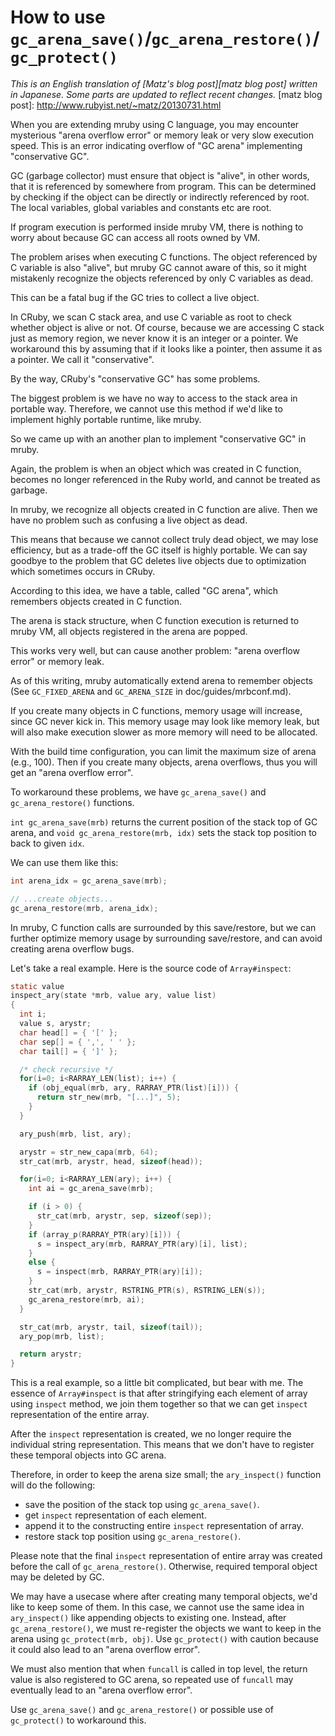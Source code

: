 # How to use `gc_arena_save()`/`gc_arena_restore()`/`gc_protect()`

_This is an English translation of [Matz's blog post][matz blog post]
written in Japanese._
_Some parts are updated to reflect recent changes._
[matz blog post]: http://www.rubyist.net/~matz/20130731.html

When you are extending mruby using C language, you may encounter
mysterious "arena overflow error" or memory leak or very slow
execution speed.  This is an error indicating overflow of "GC arena"
implementing "conservative GC".

GC (garbage collector) must ensure that object is "alive", in other
words, that it is referenced by somewhere from program.  This can be
determined by checking if the object can be directly or indirectly
referenced by root.  The local variables, global variables and
constants etc are root.

If program execution is performed inside mruby VM, there is nothing to
worry about because GC can access all roots owned by VM.

The problem arises when executing C functions.  The object referenced
by C variable is also "alive", but mruby GC cannot aware of this, so
it might mistakenly recognize the objects referenced by only C
variables as dead.

This can be a fatal bug if the GC tries to collect a live object.

In CRuby, we scan C stack area, and use C variable as root to check
whether object is alive or not.  Of course, because we are accessing C
stack just as memory region, we never know it is an integer or a
pointer.  We workaround this by assuming that if it looks like a
pointer, then assume it as a pointer.  We call it "conservative".

By the way, CRuby's "conservative GC" has some problems.

The biggest problem is we have no way to access to the stack area in
portable way.  Therefore, we cannot use this method if we'd like to
implement highly portable runtime, like mruby.

So we came up with an another plan to implement "conservative GC" in mruby.

Again, the problem is when an object which was created in C function, becomes
no longer referenced in the Ruby world, and cannot be treated as garbage.

In mruby, we recognize all objects created in C function are alive.
Then we have no problem such as confusing a live object as dead.

This means that because we cannot collect truly dead object, we may
lose efficiency, but as a trade-off the GC itself is highly portable.
We can say goodbye to the problem that GC deletes live objects due to
optimization which sometimes occurs in CRuby.

According to this idea, we have a table, called "GC arena", which
remembers objects created in C function.

The arena is stack structure, when C function execution is returned to mruby
VM, all objects registered in the arena are popped.

This works very well, but can cause another problem: "arena overflow error" or
memory leak.

As of this writing, mruby automatically extend arena to remember
objects (See `GC_FIXED_ARENA` and `GC_ARENA_SIZE` in
doc/guides/mrbconf.md).

If you create many objects in C functions, memory usage will increase, since
GC never kick in.  This memory usage may look like memory leak, but will also
make execution slower as more memory will need to be allocated.

With the build time configuration, you can limit the maximum size of
arena (e.g., 100).  Then if you create many objects, arena overflows,
thus you will get an "arena overflow error".

To workaround these problems, we have `gc_arena_save()` and
`gc_arena_restore()` functions.

`int gc_arena_save(mrb)` returns the current position of the stack
top of GC arena, and `void gc_arena_restore(mrb, idx)` sets the
stack top position to back to given `idx`.

We can use them like this:

```c
int arena_idx = gc_arena_save(mrb);

// ...create objects...
gc_arena_restore(mrb, arena_idx);

```

In mruby, C function calls are surrounded by this save/restore, but we
can further optimize memory usage by surrounding save/restore, and can
avoid creating arena overflow bugs.

Let's take a real example.  Here is the source code of `Array#inspect`:

```c
static value
inspect_ary(state *mrb, value ary, value list)
{
  int i;
  value s, arystr;
  char head[] = { '[' };
  char sep[] = { ',', ' ' };
  char tail[] = { ']' };

  /* check recursive */
  for(i=0; i<RARRAY_LEN(list); i++) {
    if (obj_equal(mrb, ary, RARRAY_PTR(list)[i])) {
      return str_new(mrb, "[...]", 5);
    }
  }

  ary_push(mrb, list, ary);

  arystr = str_new_capa(mrb, 64);
  str_cat(mrb, arystr, head, sizeof(head));

  for(i=0; i<RARRAY_LEN(ary); i++) {
    int ai = gc_arena_save(mrb);

    if (i > 0) {
      str_cat(mrb, arystr, sep, sizeof(sep));
    }
    if (array_p(RARRAY_PTR(ary)[i])) {
      s = inspect_ary(mrb, RARRAY_PTR(ary)[i], list);
    }
    else {
      s = inspect(mrb, RARRAY_PTR(ary)[i]);
    }
    str_cat(mrb, arystr, RSTRING_PTR(s), RSTRING_LEN(s));
    gc_arena_restore(mrb, ai);
  }

  str_cat(mrb, arystr, tail, sizeof(tail));
  ary_pop(mrb, list);

  return arystr;
}
```

This is a real example, so a little bit complicated, but bear with me.
The essence of `Array#inspect` is that after stringifying each element
of array using `inspect` method, we join them together so that we can
get `inspect` representation of the entire array.

After the `inspect` representation is created, we no longer require the
individual string representation.  This means that we don't have to register
these temporal objects into GC arena.

Therefore, in order to keep the arena size small; the `ary_inspect()` function
will do the following:

* save the position of the stack top using `gc_arena_save()`.
* get `inspect` representation of each element.
* append it to the constructing entire `inspect` representation of array.
* restore stack top position using `gc_arena_restore()`.

Please note that the final `inspect` representation of entire array
was created before the call of `gc_arena_restore()`.  Otherwise,
required temporal object may be deleted by GC.

We may have a usecase where after creating many temporal objects, we'd
like to keep some of them.  In this case, we cannot use the same idea
in `ary_inspect()` like appending objects to existing one.
Instead, after `gc_arena_restore()`, we must re-register the objects we
want to keep in the arena using `gc_protect(mrb, obj)`.
Use `gc_protect()` with caution because it could also lead to an "arena
overflow error".

We must also mention that when `funcall` is called in top level, the return
value is also registered to GC arena, so repeated use of `funcall` may
eventually lead to an "arena overflow error".

Use `gc_arena_save()` and `gc_arena_restore()` or possible use of
`gc_protect()` to workaround this.
